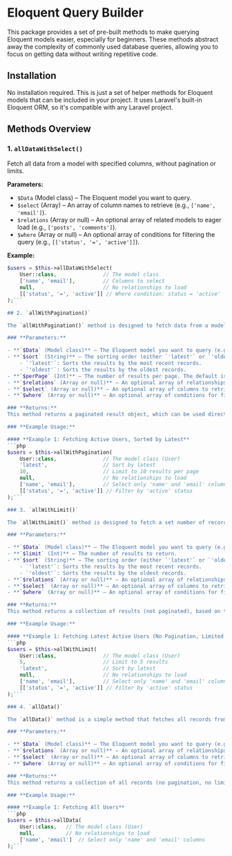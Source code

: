 # Eloquent Query Builder

This package provides a set of pre-built methods to make querying Eloquent models easier, especially for beginners. These methods abstract away the complexity of commonly used database queries, allowing you to focus on getting data without writing repetitive code.

## Installation

No installation required. This is just a set of helper methods for Eloquent models that can be included in your project. It uses Laravel's built-in Eloquent ORM, so it's compatible with any Laravel project.

## Methods Overview

### 1. `allDataWithSelect()`

Fetch all data from a model with specified columns, without pagination or limits.

**Parameters:**
- `$Data` (Model class) – The Eloquent model you want to query.
- `$select` (Array) – An array of column names to retrieve (e.g., `['name', 'email']`).
- `$relations` (Array or null) – An optional array of related models to eager load (e.g., `['posts', 'comments']`).
- `$where` (Array or null) – An optional array of conditions for filtering the query (e.g., `[['status', '=', 'active']]`).

**Example:**
```php
$users = $this->allDataWithSelect(
    User::class,               // The model class
    ['name', 'email'],         // Columns to select
    null,                      // No relationships to load
    [['status', '=', 'active']] // Where condition: status = 'active'
);```

## 2. `allWithPagination()`

The `allWithPagination()` method is designed to fetch data from a model with pagination. This allows you to retrieve a set number of results per page and make the data more manageable, especially when dealing with large datasets. This method will automatically generate the pagination links for you.

### **Parameters:**

- **`$Data` (Model class)** – The Eloquent model you want to query (e.g., `User::class`, `Post::class`).
- **`$sort` (String)** – The sorting order (either `'latest'` or `'oldest'`).
    - `'latest'`: Sorts the results by the most recent records.
    - `'oldest'`: Sorts the results by the oldest records.
- **`$perPage` (Int)** – The number of results per page. The default is `10`.
- **`$relations` (Array or null)** – An optional array of relationships to eager load (e.g., `['posts', 'comments']`).
- **`$select` (Array or null)** – An optional array of columns to retrieve (e.g., `['name', 'email']`).
- **`$where` (Array or null)** – An optional array of conditions for filtering the query (e.g., `[['status', '=', 'active']]`).

### **Returns:**
This method returns a paginated result object, which can be used directly in your views with pagination links (`$data->links()`).

### **Example Usage:**

#### **Example 1: Fetching Active Users, Sorted by Latest**
```php
$users = $this->allWithPagination(
    User::class,               // The model class (User)
    'latest',                  // Sort by latest
    10,                        // Limit to 10 results per page
    null,                      // No relationships to load
    ['name', 'email'],         // Select only 'name' and 'email' columns
    [['status', '=', 'active']] // Filter by 'active' status
);```

### 3. `allWithLimit()`

The `allWithLimit()` method is designed to fetch a set number of records from a model without pagination. Unlike `allWithPagination()`, it does not include pagination links but allows you to retrieve a fixed number of results based on your limit. This method is useful for cases where you need a quick list of items or an "infinite scroll" style list.

### **Parameters:**

- **`$Data` (Model class)** – The Eloquent model you want to query (e.g., `User::class`, `Post::class`).
- **`$limit` (Int)** – The number of results to return.
- **`$sort` (String)** – The sorting order (either `'latest'` or `'oldest'`).
    - `'latest'`: Sorts the results by the most recent records.
    - `'oldest'`: Sorts the results by the oldest records.
- **`$relations` (Array or null)** – An optional array of relationships to eager load (e.g., `['posts', 'comments']`).
- **`$select` (Array or null)** – An optional array of columns to retrieve (e.g., `['name', 'email']`).
- **`$where` (Array or null)** – An optional array of conditions for filtering the query (e.g., `[['status', '=', 'active']]`).

### **Returns:**
This method returns a collection of results (not paginated), based on the specified `limit`.

### **Example Usage:**

#### **Example 1: Fetching Latest Active Users (No Pagination, Limited to 5)**
```php
$users = $this->allWithLimit(
    User::class,               // The model class (User)
    5,                         // Limit to 5 results
    'latest',                  // Sort by latest
    null,                      // No relationships to load
    ['name', 'email'],         // Select only 'name' and 'email' columns
    [['status', '=', 'active']] // Filter by 'active' status
);```

### 4. `allData()`

The `allData()` method is a simple method that fetches all records from a model without pagination, limits, or any filtering. It’s ideal when you need to retrieve every record from a table and don’t need the complexity of sorting, filtering, or selecting specific columns. This method returns all the records as a collection.

### **Parameters:**

- **`$Data` (Model class)** – The Eloquent model you want to query (e.g., `User::class`, `Post::class`).
- **`$relations` (Array or null)** – An optional array of relationships to eager load (e.g., `['posts', 'comments']`).
- **`$select` (Array or null)** – An optional array of columns to retrieve (e.g., `['name', 'email']`).
- **`$where` (Array or null)** – An optional array of conditions for filtering the query (e.g., `[['status', '=', 'active']]`).

### **Returns:**
This method returns a collection of all records (no pagination, no limits). You can also specify conditions (`$where`), eager load relationships (`$relations`), and select specific columns (`$select`).

### **Example Usage:**

#### **Example 1: Fetching All Users**
```php
$users = $this->allData(
    User::class,   // The model class (User)
    null,          // No relationships to load
    ['name', 'email']  // Select only 'name' and 'email' columns
);```

